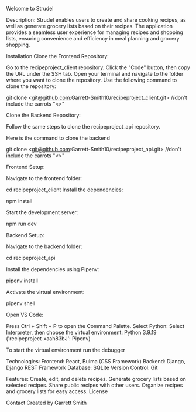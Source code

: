 
Welcome to Strudel

Description:
Strudel enables users to create and share cooking recipes, as well as generate grocery lists based on their recipes. The application provides a seamless user experience for managing recipes and shopping lists, ensuring convenience and efficiency in meal planning and grocery shopping.

Installation
Clone the Frontend Repository:

Go to the recipeproject_client repository.
Click the "Code" button, then copy the URL under the SSH tab.
Open your terminal and navigate to the folder where you want to clone the repository.
Use the following command to clone the repository:

git clone <git@github.com:Garrett-Smith10/recipeproject_client.git> //don't include the carrots "<>"

Clone the Backend Repository:

Follow the same steps to clone the recipeproject_api repository.

Here is the command to clone the backend

git clone <git@github.com:Garrett-Smith10/recipeproject_api.git> //don't include the carrots "<>"

Frontend Setup:

Navigate to the frontend folder:

cd recipeproject_client
Install the dependencies:

npm install

Start the development server:

npm run dev


Backend Setup:

Navigate to the backend folder:

cd recipeproject_api


Install the dependencies using Pipenv:

pipenv install


Activate the virtual environment:

pipenv shell



Open VS Code:

Press Ctrl + Shift + P to open the Command Palette.
Select Python: Select Interpreter, then choose the virtual environment: Python 3.9.19 ('recipeproject-xaah83bJ': Pipenv)

To start the virtual environment run the debugger

Technologies:
Frontend: React, Bulma (CSS Framework)
Backend: Django, Django REST Framework
Database: SQLite
Version Control: Git


Features:
Create, edit, and delete recipes.
Generate grocery lists based on selected recipes.
Share public recipes with other users.
Organize recipes and grocery lists for easy access.
License


Contact
Created by Garrett Smith
